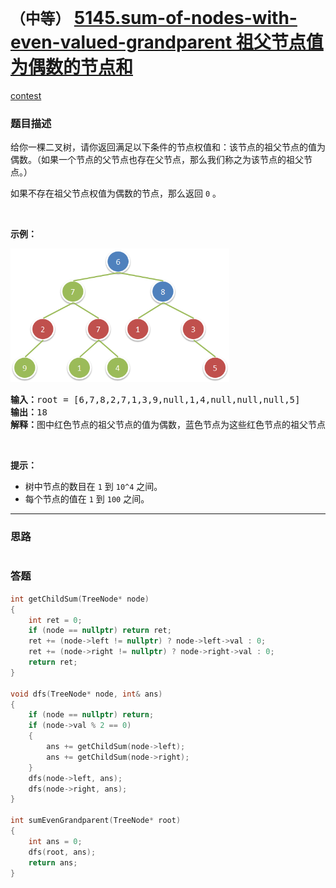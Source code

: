 # `（中等）` [5145.sum-of-nodes-with-even-valued-grandparent 祖父节点值为偶数的节点和](https://leetcode-cn.com/problems/sum-of-nodes-with-even-valued-grandparent/)

[contest](https://leetcode-cn.com/contest/biweekly-contest-17/problems/sum-of-nodes-with-even-valued-grandparent/)

### 题目描述
<p>给你一棵二叉树，请你返回满足以下条件的节点权值和：该节点的祖父节点的值为偶数。（如果一个节点的父节点也存在父节点，那么我们称之为该节点的祖父节点。）</p>

<p>如果不存在祖父节点权值为偶数的节点，那么返回&nbsp;<code>0</code> 。</p>

<p>&nbsp;</p>

<p><strong>示例：</strong></p>

<p><strong><img alt="" src="./1473_ex1.png" style="height: 214px; width: 350px;"></strong></p>

<pre><strong>输入：</strong>root = [6,7,8,2,7,1,3,9,null,1,4,null,null,null,5]
<strong>输出：</strong>18
<strong>解释：</strong>图中红色节点的祖父节点的值为偶数，蓝色节点为这些红色节点的祖父节点。
</pre>

<p>&nbsp;</p>

<p><strong>提示：</strong></p>

<ul>
	<li>树中节点的数目在&nbsp;<code>1</code> 到&nbsp;<code>10^4</code>&nbsp;之间。</li>
	<li>每个节点的值在&nbsp;<code>1</code> 到&nbsp;<code>100</code> 之间。</li>
</ul>

            

---
### 思路
```
```



### 答题
``` C++
int getChildSum(TreeNode* node)
{
	int ret = 0;
	if (node == nullptr) return ret;
	ret += (node->left != nullptr) ? node->left->val : 0;
	ret += (node->right != nullptr) ? node->right->val : 0;
	return ret;
}

void dfs(TreeNode* node, int& ans)
{
	if (node == nullptr) return;
	if (node->val % 2 == 0)
	{
		ans += getChildSum(node->left);
		ans += getChildSum(node->right);
	}
	dfs(node->left, ans);
	dfs(node->right, ans);
}

int sumEvenGrandparent(TreeNode* root) 
{
	int ans = 0;
	dfs(root, ans);
	return ans;
}
```




